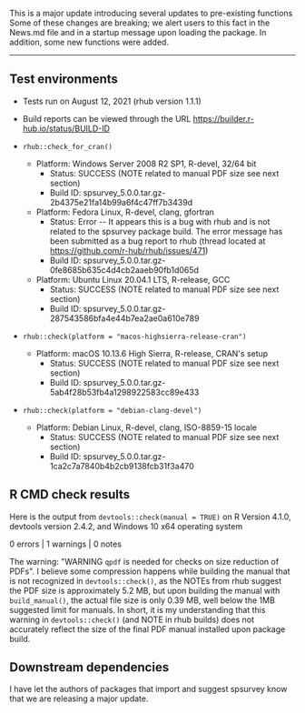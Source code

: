 This is a major update introducing several updates to pre-existing functions
Some of these changes are breaking; we alert users to this fact in the News.md file
and in a startup message upon loading the package. In addition, some 
new functions were added.

-------

## Test environments

* Tests run on August 12, 2021 (rhub version 1.1.1)

* Build reports can be viewed through the URL
https://builder.r-hub.io/status/BUILD-ID

* `rhub::check_for_cran()`
    * Platform: Windows Server 2008 R2 SP1, R-devel, 32/64 bit
        * Status: SUCCESS (NOTE related to manual PDF size see next section)
        * Build ID: spsurvey_5.0.0.tar.gz-2b4375e21fa14b99a6f4c47ff7b3439d
    * Platform: Fedora Linux, R-devel, clang, gfortran
        * Status: Error -- It appears this is a bug with rhub and
        is not related to the spsurvey package build. The error message
        has been submitted as a bug report to rhub (thread located at 
        https://github.com/r-hub/rhub/issues/471)
        * Build ID: spsurvey_5.0.0.tar.gz-0fe8685b635c4d4cb2aaeb90fb1d065d
    * Platform: Ubuntu Linux 20.04.1 LTS, R-release, GCC
        * Status: SUCCESS (NOTE related to manual PDF size see next section)
        * Build ID: spsurvey_5.0.0.tar.gz-287543586bfa4e44b7ea2ae0a610e789
        
* `rhub::check(platform = "macos-highsierra-release-cran")`
    * Platform: macOS 10.13.6 High Sierra, R-release, CRAN's setup
        * Status: SUCCESS (NOTE related to manual PDF size see next section)
        * Build ID: spsurvey_5.0.0.tar.gz-5ab4f28b53fb4a1298922583cc89e433
        
* `rhub::check(platform = "debian-clang-devel")`
    * Platform: Debian Linux, R-devel, clang, ISO-8859-15 locale
        * Status: SUCCESS (NOTE related to manual PDF size see next section)
        * Build ID: spsurvey_5.0.0.tar.gz-1ca2c7a7840b4b2cb9138fcb31f3a470

## R CMD check results

Here is the output from `devtools::check(manual = TRUE)` on R Version 4.1.0,
devtools version 2.4.2, and Windows 10 x64 operating system

0 errors | 1 warnings | 0 notes

The warning: "WARNING `qpdf` is needed for checks on size reduction of PDFs". I
believe some compression happens while building the manual that is not recognized
in `devtools::check()`, as the NOTEs from rhub suggest the PDF size is approximately 
5.2 MB, but upon building the manual with `build_manual()`, the actual file size is
only 0.39 MB, well below the 1MB suggested limit for manuals. In short, it is my understanding that this
warning in `devtools::check()` (and NOTE in rhub builds) does not accurately
reflect the size of the final PDF manual installed upon package build.

## Downstream dependencies

I have let the authors of packages that import and suggest spsurvey know that we 
are releasing a major update.

